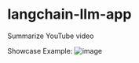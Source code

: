 # langchain-llm-app
Summarize YouTube video

Showcase Example:
![image](https://github.com/jvelie/langchain-llm-app/assets/123326586/21afecd0-5a78-4987-97eb-21a0ec3744ee)
